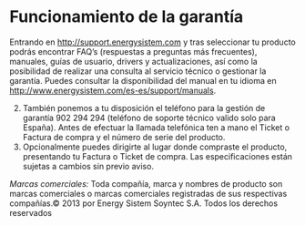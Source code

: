 Funcionamiento de la garantía
==============
Entrando en http://support.energysistem.com y tras seleccionar tu producto podrás encontrar FAQ’s (respuestas a preguntas más frecuentes), manuales, guías de usuario, drivers y actualizaciones, así como la posibilidad de realizar una consulta al servicio técnico o gestionar la garantía.
Puedes consultar la disponibilidad del manual en tu idioma en http://www.energysistem.com/es-es/support/manuals.

2. También ponemos a tu disposición el teléfono para la gestión de garantía 902 294 294 (teléfono de soporte técnico valido solo para España). Antes de efectuar la llamada telefónica ten a mano el Ticket o Factura de compra y el número de serie del producto.
3. Opcionalmente puedes dirigirte al lugar donde compraste el producto, presentando tu Factura o Ticket de compra. Las especificaciones están sujetas a cambios sin previo aviso. 

*Marcas comerciales:* Toda compañía, marca y nombres de producto son marcas comerciales o marcas comerciales registradas de sus respectivas compañías.© 2013 por Energy Sistem Soyntec S.A. Todos los derechos reservados 
